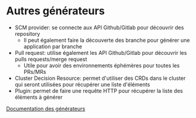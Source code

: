 <!-- .slide: class="with-code max-height"-->
# Autres générateurs
- SCM provider: se connecte aux API Github/Gitlab pour découvrir des repository
  - Il peut également faire la découverte des branche pour générer une application par branche
- Pull request: utilise également les API Github/Gitlab pour découvrir les pulls requests/merge request
  - Utile pour avoir des environnements éphémères pour toutes les PRs/MRs
- Cluster Decision Resource: permet d'utiliser des CRDs dans le cluster qui seront utilisées pour récupérer une liste d'éléments
- Plugin: permet de faire une requête HTTP pour récupérer la liste des éléments à générer

[Documentation des générateurs](https://argo-cd.readthedocs.io/en/stable/operator-manual/applicationset/Generators/)
<!-- .element: class="credits" -->
